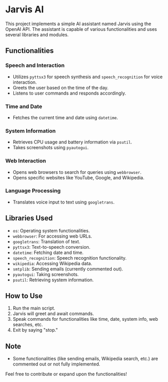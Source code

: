 # Jarvis AI

This project implements a simple AI assistant named Jarvis using the OpenAI API. The assistant is capable of various functionalities and uses several libraries and modules.

## Functionalities

### Speech and Interaction
- Utilizes `pyttsx3` for speech synthesis and `speech_recognition` for voice interaction.
- Greets the user based on the time of the day.
- Listens to user commands and responds accordingly.

### Time and Date
- Fetches the current time and date using `datetime`.

### System Information
- Retrieves CPU usage and battery information via `psutil`.
- Takes screenshots using `pyautogui`.

### Web Interaction
- Opens web browsers to search for queries using `webbrowser`.
- Opens specific websites like YouTube, Google, and Wikipedia.

### Language Processing
- Translates voice input to text using `googletrans`.

## Libraries Used
- `os`: Operating system functionalities.
- `webbrowser`: For accessing web URLs.
- `googletrans`: Translation of text.
- `pyttsx3`: Text-to-speech conversion.
- `datetime`: Fetching date and time.
- `speech_recognition`: Speech recognition functionality.
- `wikipedia`: Accessing Wikipedia data.
- `smtplib`: Sending emails (currently commented out).
- `pyautogui`: Taking screenshots.
- `psutil`: Retrieving system information.

## How to Use
1. Run the main script.
2. Jarvis will greet and await commands.
3. Speak commands for functionalities like time, date, system info, web searches, etc.
4. Exit by saying "stop."

## Note
- Some functionalities (like sending emails, Wikipedia search, etc.) are commented out or not fully implemented.

Feel free to contribute or expand upon the functionalities!
